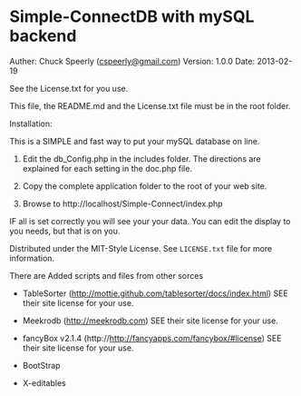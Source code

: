 # Simple-ConnectDB with mySQL backend

Auther:  Chuck Speerly  (cspeerly@gmail.com)
Version: 1.0.0
Date:    2013-02-19

See the License.txt for you use.

This file, the README.md and the License.txt file must be in the root folder.


Installation:

This is a SIMPLE and fast way to put your mySQL database on line.

1) Edit the db_Config.php in the includes folder.
   The directions are explained for each setting in the doc.php file.
   
2) Copy the complete application folder to the root of your web site.

3) Browse to http://localhost/Simple-Connect/index.php

IF all is set correctly you will see your your data.
You can edit the display to you needs, but that is on you.


Distributed under the MIT-Style License. See `LICENSE.txt` file for more information.

There are Added scripts and files from other sorces

 * TableSorter (http://mottie.github.com/tablesorter/docs/index.html)
   SEE their site license for your use.
 
 * Meekrodb (http://meekrodb.com)
   SEE their site license for your use.
   
 * fancyBox v2.1.4 (http://http://fancyapps.com/fancybox/#license)
   SEE their site license for your use.
 
 * BootStrap
 
 * X-editables
 
 
 
 
 
 
 
 
 
 
 
 
 
 
 
 
